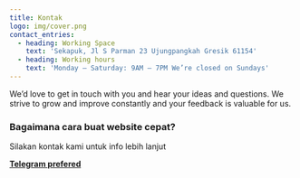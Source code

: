 ```yaml
---
title: Kontak
logo: img/cover.png
contact_entries:
  - heading: Working Space
    text: 'Sekapuk, Jl S Parman 23 Ujungpangkah Gresik 61154'
  - heading: Working hours
    text: 'Monday – Saturday: 9AM – 7PM We’re closed on Sundays'
---
```

We’d love to get in touch with you and hear your ideas and questions. We strive to grow and improve constantly and your feedback is valuable for us.

<h3 class="f4 b lh-title mb2">Bagaimana cara buat website cepat?</h3>

Silakan kontak kami untuk info lebih lanjut

**[Telegram prefered ](https://t.me/coachtrader)**
